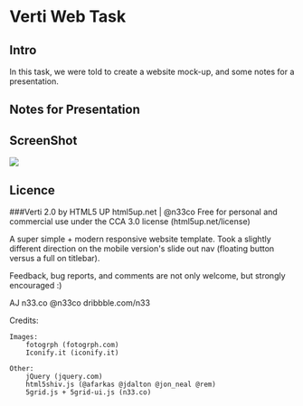 Verti Web Task
============

Intro
-------
In this task, we were told to create a website mock-up, and some notes for a presentation.

Notes for Presentation
-------------------------------

ScreenShot
----------------
<img src="http://i.imgur.com/UGVxEtt.png" />

Licence
-------

###Verti 2.0 by HTML5 UP
html5up.net | @n33co
Free for personal and commercial use under the CCA 3.0 license (html5up.net/license)

A super simple + modern responsive website template. Took a slightly different direction 
on the mobile version's slide out nav (floating button versus a full on titlebar).

Feedback, bug reports, and comments are not only welcome, but strongly encouraged :)

AJ
n33.co @n33co dribbble.com/n33

Credits:

	Images:
		fotogrph (fotogrph.com)
		Iconify.it (iconify.it)
	
	Other:
		jQuery (jquery.com)
		html5shiv.js (@afarkas @jdalton @jon_neal @rem)
		5grid.js + 5grid-ui.js (n33.co)
